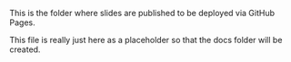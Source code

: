 This is the folder where slides are published to be deployed via GitHub Pages.

This file is really just here as a placeholder so that the docs folder will be created.